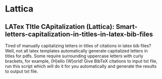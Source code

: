 # Lattica
## LATex TItle CApitalization (Lattica): Smart-letters-capitalization-in-titles-in-latex-bib-files
Tired of manually capitalizing letters in titles of citations in latex bib files? Well, not all latex templates automatically generate capitalized letters in titles for pdfs. Some require surrounding uppercase letters with curly brackets, for example, {H}ello {W}orld! Give BibTeX citations to input txt file, run this script which will do it for you automatically and generate the results to output txt file.
